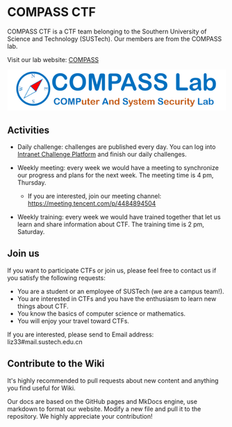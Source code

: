 # COMPASS CTF

COMPASS CTF is a CTF team belonging to the Southern University of Science and Technology (SUSTech). Our members are from the COMPASS lab.

Visit our lab website: [COMPASS](http://compass.sustech.edu.cn/)

![COMPASS](assets/logo.png)

## Activities

* Daily challenge: challenges are published every day. You can log into [Intranet Challenge Platform](http://detroit.sustech.edu.cn/) and finish our daily challenges.
* Weekly meeting: every week we would have a meeting to synchronize our progress and plans for the next week. The meeting time is 4 pm, Thursday.
  * If you are interested, join our meeting channel: https://meeting.tencent.com/p/4484894504

* Weekly training: every week we would have trained together that let us learn and share information about CTF. The training time is 2 pm, Saturday.

## Join us

If you want to participate CTFs or join us, please feel free to contact us if you satisfy the following requests:

* You are a student or an employee of SUSTech (we are a campus team!).
* You are interested in CTFs and you have the enthusiasm to learn new things about CTF.
* You know the basics of computer science or mathematics.
* You will enjoy your travel toward CTFs.

If you are interested, please send to Email address: liz33#mail.sustech.edu.cn

## Contribute to the Wiki

It's highly recommended to pull requests about new content and anything you find useful for Wiki.

Our docs are based on the GitHub pages and MkDocs engine, use markdown to format our website. Modify a new file and pull it to the repository. We highly appreciate your contribution!

